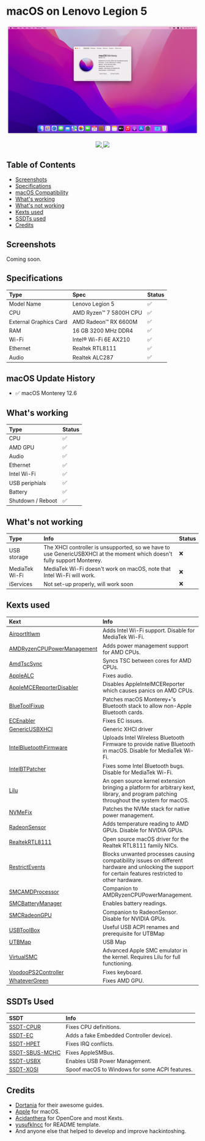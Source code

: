 # macOS on Lenovo Legion 5

![Desktop](/Images/Desktop.png)

<p align="center">
<a href="https://www.apple.com/macos/monterey/">
  <img src="https://img.shields.io/badge/macOS-Monterey_v12.6-blue" width="215"/> </a>
<a href="https://github.com/acidanthera/OpenCorePkg/releases">
  <img src="https://img.shields.io/badge/OpenCore-0.8.4-9cf" width="155"/> </a>
</p>

## Table of Contents

- [Screenshots](https://github.com/extremegrief1/Lenovo_Legion_5_Hackintosh#screenshots)
- [Specifications](https://github.com/extremegrief1/Lenovo_Legion_5_Hackintosh#specifications)
- [macOS Compatibility](https://github.com/extremegrief1/Lenovo_Legion_5_Hackintosh#macos-update-history)
- [What's working](https://github.com/extremegrief1/Lenovo_Legion_5_Hackintosh#whats-working)
- [What's not working](https://github.com/extremegrief1/Lenovo_Legion_5_Hackintosh#whats-not-working)
- [Kexts used](https://github.com/extremegrief1/Lenovo_Legion_5_Hackintosh#Kexts-used)
- [SSDTs used](https://github.com/extremegrief1/Lenovo_Legion_5_Hackintosh#SSDTs-used)
- [Credits](https://github.com/extremegrief1/Lenovo_Legion_5_Hackintosh#credits)

## Screenshots

Coming soon.

## Specifications

Type | Spec | Status
:---------|:---------|:----------
Model Name      | Lenovo Legion 5 | ✅
CPU              | AMD Ryzen™ 7 5800H CPU | ✅
External Graphics Card | AMD Radeon™ RX 6600M | ✅
RAM           | 16 GB 3200 MHz DDR4 | ✅
Wi-Fi             | Intel® Wi-Fi 6E AX210 | ✅
Ethernet          | Realtek RTL8111 | ✅
Audio       | Realtek ALC287 | ✅

## macOS Update History

- ✅ macOS Monterey 12.6

## What's working

Type | Status
:---------|:----------
CPU | ✅  
AMD GPU | ✅  
Audio | ✅  
Ethernet | ✅  
Intel Wi-Fi | ✅  
USB periphials | ✅
Battery | ✅
Shutdown / Reboot |✅  

## What's not working

Type | Info | Status
:---------|:---------|:----------
USB storage | The XHCI controller is unsupported, so we have to use GenericUSBXHCI at the moment which doesn't fully support Monterey. | ❌
MediaTek Wi-Fi | MediaTek Wi-Fi doesn't work on macOS, note that Intel Wi-Fi will work. | ❌
iServices | Not set-up properly, will work soon | ❌

## Kexts used

Kext | Info
:---------|:---------
[AirportItlwm](https://github.com/OpenIntelWireless/itlwm) | Adds Intel Wi-Fi support. Disable for MediaTek Wi-Fi.
[AMDRyzenCPUPowerManagement](https://github.com/trulyspinach/SMCAMDProcessor) | Adds power management support for AMD CPUs.
[AmdTscSync](https://github.com/naveenkrdy/AmdTscSync) | Syncs TSC between cores for AMD CPUs.
[AppleALC](https://github.com/acidanthera/AppleALC) | Fixes audio.
[AppleMCEReporterDisabler](https://files.amd-osx.com/AppleMCEReporterDisabler.kext.zip) | Disables AppleIntelMCEReporter which causes panics on AMD CPUs.
[BlueToolFixup](https://github.com/acidanthera/BrcmPatchRAM) | Patches macOS Monterey+'s Bluetooth stack to allow non-Apple Bluetooth cards.
[ECEnabler](https://github.com/1Revenger1/ECEnabler) | Fixes EC issues.
[GenericUSBXHCI](https://github.com/RehabMan/OS-X-Generic-USB3) | Generic XHCI driver
[IntelBluetoothFirmware](https://github.com/OpenIntelWireless/IntelBluetoothFirmware) | Uploads Intel Wireless Bluetooth Firmware to provide native Bluetooth in macOS. Disable for MediaTek Wi-Fi.
[IntelBTPatcher](https://github.com/OpenIntelWireless/IntelBluetoothFirmware) | Fixes some Intel Bluetooth bugs. Disable for MediaTek Wi-Fi.
[Lilu](https://github.com/acidanthera/Lilu) | An open source kernel extension bringing a platform for arbitrary kext, library, and program patching throughout the system for macOS.
[NVMeFix](https://github.com/acidanthera/NVMeFix) | Patches the NVMe stack for native power management.
[RadeonSensor](https://github.com/aluveitie/RadeonSensor) | Adds temperature reading to AMD GPUs. Disable for NVIDIA GPUs.
[RealtekRTL8111](https://github.com/Mieze/RTL8111_driver_for_OS_X) | Open source macOS driver for the Realtek RTL8111 family NICs.
[RestrictEvents](https://github.com/acidanthera/RestrictEvents) | Blocks unwanted processes causing compatibility issues on different hardware and unlocking the support for certain features restricted to other hardware.
[SMCAMDProcessor](https://github.com/trulyspinach/SMCAMDProcessor) | Companion to AMDRyzenCPUPowerManagement.
[SMCBatteryManager](https://github.com/acidanthera/VirtualSMC) | Enables battery readings.
[SMCRadeonGPU](https://github.com/aluveitie/RadeonSensor) | Companion to RadeonSensor. Disable for NVIDIA GPUs.
[USBToolBox](https://github.com/USBToolBox/kext) | Useful USB ACPI renames and prerequisite for UTBMap
[UTBMap](https://github.com/USBToolBox/tool) | USB Map
[VirtualSMC](https://github.com/acidanthera/VirtualSMC) | Advanced Apple SMC emulator in the kernel. Requires Lilu for full functioning.
[VoodooPS2Controller](https://github.com/acidanthera/VoodooPS2) | Fixes keyboard.
[WhateverGreen](https://github.com/acidanthera/WhateverGreen) | Fixes AMD GPU.
  
## SSDTs Used
  
SSDT | Info
:---------|:---------
[SSDT-CPUR](/Extras/Decompiled%20ACPI%20Files/SSDT-CPUR.dsl) | Fixes CPU definitions.
[SSDT-EC](/Extras/Decompiled%20ACPI%20Files/SSDT-EC.dsl) | Adds a fake Embedded Controller device).
[SSDT-HPET](/Extras/Decompiled%20ACPI%20Files/SSDT-HPET.dsl) | Fixes IRQ conflicts.
[SSDT-SBUS-MCHC](/Extras/Decompiled%20ACPI%20Files/SSDT-SBUS-MCHC.dsl) | Fixes AppleSMBus.
[SSDT-USBX](/Extras/Decompiled%20ACPI%20Files/SSDT-USBX.dsl) | Enables USB Power Management.
[SSDT-XOSI](/Extras/Decompiled%20ACPI%20Files/SSDT-XOSI.dsl) | Spoof macOS to Windows for some ACPI features.

## Credits

- [Dortania](https://dortania.github.io) for their awesome guides.
- [Apple](https://www.apple.com) for macOS.
- [Acidanthera](https://github.com/acidanthera) for OpenCore and most Kexts.
- [yusufklncc](https://github.com/yusufklncc) for README template.
- And anyone else that helped to develop and improve hackintoshing.

